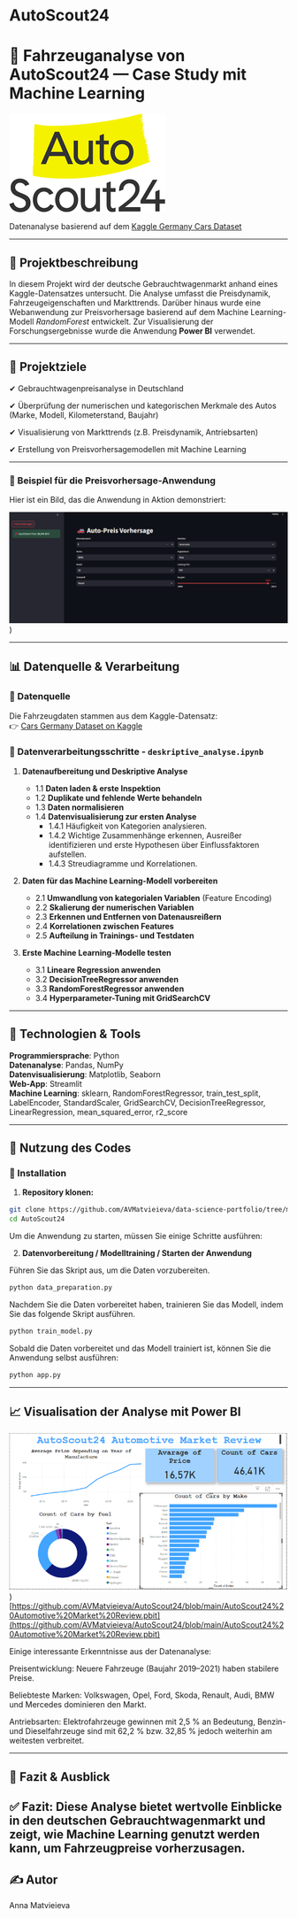 # AutoScout24
# 🚗 Fahrzeuganalyse von AutoScout24 — Case Study mit Machine Learning
![](https://github.com/AVMatvieieva/AutoScout24/blob/main/images.png)

Datenanalyse basierend auf dem [Kaggle Germany Cars Dataset](https://www.kaggle.com/datasets/ander289386/cars-germany)

---

## 📌 Projektbeschreibung

In diesem Projekt wird der deutsche Gebrauchtwagenmarkt anhand eines Kaggle-Datensatzes untersucht. Die Analyse umfasst die Preisdynamik, Fahrzeugeigenschaften und Markttrends. Darüber hinaus wurde eine Webanwendung zur Preisvorhersage basierend auf dem Machine Learning-Modell *RandomForest* entwickelt. Zur Visualisierung der Forschungsergebnisse wurde die Anwendung **Power BI** verwendet.

---

## 🎯 Projektziele

✔ Gebrauchtwagenpreisanalyse in Deutschland 

✔ Überprüfung der numerischen und kategorischen Merkmale des Autos (Marke, Modell, Kilometerstand, Baujahr)  

✔ Visualisierung von Markttrends (z.B. Preisdynamik, Antriebsarten)  

✔ Erstellung von Preisvorhersagemodellen mit Machine Learning

---
### 🚗 Beispiel für die Preisvorhersage-Anwendung

Hier ist ein Bild, das die Anwendung in Aktion demonstriert:

![Auto-Preis Vorhersage](screen.png))

---

## 📊 Datenquelle & Verarbeitung

### 🔹 Datenquelle
Die Fahrzeugdaten stammen aus dem Kaggle-Datensatz:  
👉 [Cars Germany Dataset on Kaggle](https://www.kaggle.com/datasets/ander289386/cars-germany)

### 🔹 Datenverarbeitungsschritte - `deskriptive_analyse.ipynb`

1. **Datenaufbereitung und Deskriptive Analyse**
   - 1.1 **Daten laden & erste Inspektion**
   - 1.2 **Duplikate und fehlende Werte behandeln**
   - 1.3 **Daten normalisieren**
   - 1.4 **Datenvisualisierung zur ersten Analyse**
     - 1.4.1 Häufigkeit von Kategorien analysieren.
     - 1.4.2 Wichtige Zusammenhänge erkennen, Ausreißer identifizieren und erste Hypothesen über Einflussfaktoren aufstellen.
     - 1.4.3 Streudiagramme und Korrelationen.
  
2. **Daten für das Machine Learning-Modell vorbereiten**
   - 2.1 **Umwandlung von kategorialen Variablen** (Feature Encoding)
   - 2.2 **Skalierung der numerischen Variablen**
   - 2.3 **Erkennen und Entfernen von Datenausreißern**
   - 2.4 **Korrelationen zwischen Features**
   - 2.5 **Aufteilung in Trainings- und Testdaten**

3. **Erste Machine Learning-Modelle testen**
   - 3.1 **Lineare Regression anwenden**
   - 3.2 **DecisionTreeRegressor anwenden**
   - 3.3 **RandomForestRegressor anwenden**
   - 3.4 **Hyperparameter-Tuning mit GridSearchCV**

---

## 🔧 Technologien & Tools

**Programmiersprache**: Python  
**Datenanalyse**: Pandas, NumPy  
**Datenvisualisierung**: Matplotlib, Seaborn  
**Web-App**: Streamlit  
**Machine Learning**: sklearn, RandomForestRegressor, train_test_split, LabelEncoder, StandardScaler, GridSearchCV, DecisionTreeRegressor, LinearRegression, mean_squared_error, r2_score

---

## 🚀 Nutzung des Codes

### 🔹 Installation

1. **Repository klonen:**

```bash
git clone https://github.com/AVMatvieieva/data-science-portfolio/tree/main/AutoScout24.git
cd AutoScout24
```
Um die Anwendung zu starten, müssen Sie einige Schritte ausführen:

2. **Datenvorbereitung / Modelltraining / Starten der Anwendung**

 Führen Sie das Skript aus, um die Daten vorzubereiten. 

 ```bash
 python data_preparation.py
```
Nachdem Sie die Daten vorbereitet haben, trainieren Sie das Modell, indem Sie das folgende Skript ausführen.
```bash
python train_model.py
```

Sobald die Daten vorbereitet und das Modell trainiert ist, können Sie die Anwendung selbst ausführen:

```bash
python app.py
```
---
## 📈 Visualisation der Analyse mit Power BI
![AutoScout24 Automotive Market Review Вashboard](DashboardScreen.png))
[https://github.com/AVMatvieieva/AutoScout24/blob/main/AutoScout24%20Automotive%20Market%20Review.pbit](https://github.com/AVMatvieieva/AutoScout24/blob/main/AutoScout24%20Automotive%20Market%20Review.pbit)


Einige interessante Erkenntnisse aus der Datenanalyse:

Preisentwicklung: Neuere Fahrzeuge (Baujahr 2019–2021) haben stabilere Preise.

Beliebteste Marken: Volkswagen, Opel, Ford, Skoda, Renault, Audi, BMW und Mercedes dominieren den Markt.

Antriebsarten: Elektrofahrzeuge gewinnen mit 2,5 % an Bedeutung, Benzin- und Dieselfahrzeuge sind mit 62,2 % bzw. 32,85 % jedoch weiterhin am weitesten verbreitet.

---
## 🚀 Fazit & Ausblick

✅ Fazit: Diese Analyse bietet wertvolle Einblicke in den deutschen Gebrauchtwagenmarkt und zeigt, wie Machine Learning genutzt werden kann, um Fahrzeugpreise vorherzusagen.
---
## ✍️ Autor

Anna Matvieieva

